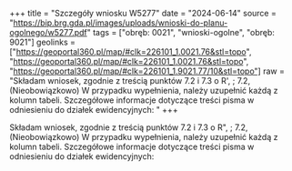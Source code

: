 +++
title = "Szczegóły wniosku W5277"
date = "2024-06-14"
source = "https://bip.brg.gda.pl/images/uploads/wnioski-do-planu-ogolnego/w5277.pdf"
tags = ["obręb: 0021", "wnioski-ogolne", "obręb: 9021"]
geolinks = ["https://geoportal360.pl/map/#clk=226101_1.0021.76&stl=topo", "https://geoportal360.pl/map/#clk=226101_1.0021.76&stl=topo", "https://geoportal360.pl/map/#clk=226101_1.9021.77/10&stl=topo"]
raw = "Składam wniosek, zgodnie z treścią punktów 7.2 i 7.3 o R', ; 7.2, (Nieobowiązkowo) W przypadku wypełnienia, należy uzupełnić każdą z kolumn tabeli. Szczegółowe informacje dotyczące treści pisma w odniesieniu do działek ewidencyjnych: "
+++

Składam wniosek, zgodnie z treścią punktów 7.2 i 7.3
o
R",
; 7.2, (Nieobowiązkowo) W przypadku wypełnienia, należy uzupełnić każdą z kolumn tabeli.
Szczegółowe informacje dotyczące treści pisma w odniesieniu do działek ewidencyjnych:



